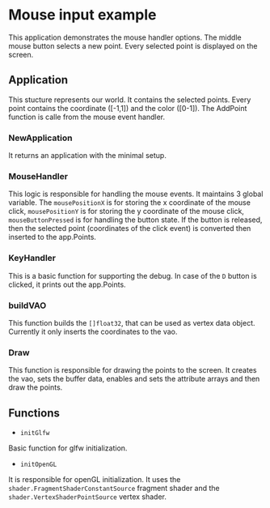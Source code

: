 # Mouse input example

This application demonstrates the mouse handler options. The middle mouse button selects a new point. Every selected point is displayed on the screen.

## Application

This stucture represents our world. It contains the selected points. Every point contains the coordinate ([-1,1]) and the color ([0-1]). The AddPoint function is calle from the mouse event handler.

### NewApplication

It returns an application with the minimal setup.

### MouseHandler

This logic is responsible for handling the mouse events. It maintains 3 global variable. The `mousePositionX` is for storing the x coordinate of the mouse click, `mousePositionY` is for storing the y coordinate of the mouse click, `mouseButtonPressed` is for handling the button state. If the button is released, then the selected point (coordinates of the click event) is converted then inserted to the app.Points.

### KeyHandler

This is a basic function for supporting the debug. In case of the `D` button is clicked, it prints out the app.Points.

### buildVAO

This function builds the `[]float32`, that can be used as vertex data object. Currently it only inserts the coordinates to the vao.

### Draw

This function is responsible for drawing the points to the screen. It creates the vao, sets the buffer data, enables and sets the attribute arrays and then draw the points.

## Functions

- `initGlfw`

Basic function for glfw initialization.

- `initOpenGL`

It is responsible for openGL initialization. It uses the `shader.FragmentShaderConstantSource` fragment shader and the `shader.VertexShaderPointSource` vertex shader.
